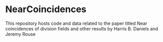 # NearCoincidences
This repository hosts code and data related to the paper titled Near coincidences of division fields and other results by Harris B. Daniels and Jeremy Rouse
